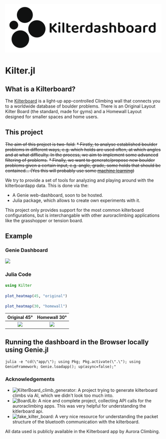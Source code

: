 <p align="center">
<picture>
 <source media="(prefers-color-scheme: dark)" srcset="https://raw.githubusercontent.com/FrederikSchnack/Kilter.jl/ca5e3dc60e81338af25a6dfc300bdf03d370cfdb/app/public/css/inv_image.svg">
 <img alt="Shows an illustrated sun in light color mode and a moon with stars in dark color mode." src="https://raw.githubusercontent.com/FrederikSchnack/Kilter.jl/ca5e3dc60e81338af25a6dfc300bdf03d370cfdb/app/public/css/image.svg">
</picture>
</p>

# Kilter.jl
## What is a Kilterboard? 

The [Kilterboard](https://settercloset.com/pages/the-kilter-board) is a light-up app-controlled Climbing wall that  connects you to a worldwide database of boulder problems. There is an Original Layout Kilter Board (the standard, made for gyms) and a Homewall Layout designed for smaller spaces and home users.

## This project

~~The aim of this project is two-fold:~~
~~* Firstly, to analyse established boulder problems in different ways, e.g. which holds are used often, at which angles and at what difficulty. 
In the process, we aim to implement some advanced filtering of problems.~~
~~* Finally, we want to generate/propose new boulder problems given a certain input, e.g. angle, grade, some holds that should be contained... (Yes this will probably use some [machine learning](https://images.squarespace-cdn.com/content/v1/592c721986e6c0040d5a263e/1500835784786-FLPND3SN0XG8WFNDKQ86/image-asset.gif))~~

We try to provide a set of tools for analyzing and playing around with the kilterboardapp data. This is done via the: 
* A Genie web-dashboard, soon to be hosted. 
* Julia package, which allows to create own experiments with it.

This project only provides support for the most common kilterboard configurations, but is interchangable with other auroraclimbing applications like the grasshopper or tension board. 

## Example
### Genie Dashboard
<img src="https://i.imgur.com/gUHS6t0.png"/>

### Julia Code
```jl
using Kilter

plot_heatmap(45, "original")

plot_heatmap(30, "homewall")
```

Original 45°         | Homewall 30°
:-------------------------:|:-------------------------:
![](https://user-images.githubusercontent.com/22898700/225465223-671b96b3-c97f-4679-80c3-e4b55cf755ac.png)  |  ![](https://user-images.githubusercontent.com/22898700/225465244-58322dfb-b689-440a-b0c5-dcfc8b8de878.png)

## Running the dashboard in the Browser locally using Genie.jl
```
julia -e "cd(\"app/\"); using Pkg; Pkg.activate(\".\"); using GenieFramework; Genie.loadapp(); up(async=false);"
```
### Acknowledgements
* ![KilterBoard_climb_generator](https://github.com/Declan-Stockdale-Garbutt/KilterBoard_climb_generator): A project trying to generate kilterboard climbs via AI, which we didn't look too much into. 
* ![BoardLib](https://github.com/lemeryfertitta/BoardLib): A nice and complete project, collecting API calls for the auroraclimbing apps. This was very helpful for understanding the kitlerboard api. 
* ![fake_kilter_board](https://github.com/1-max-1/fake_kilter_board): A very nice resource for understanding the packet structure of the bluetooth communication with the kilterboard. 

All data used is publicly available in the Kilterboard app by Aurora Climbing. 
